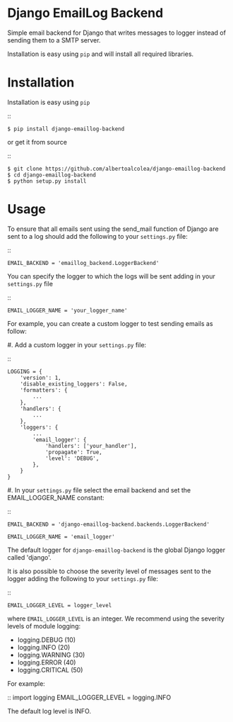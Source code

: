 Django EmailLog Backend
=======================

Simple email backend for Django that writes messages to logger instead of sending them to a SMTP server.

Installation is easy using ``pip`` and will install all required libraries.


Installation
============

Installation is easy using ``pip``

::

    $ pip install django-emaillog-backend

or get it from source

::

    $ git clone https://github.com/albertoalcolea/django-emaillog-backend
    $ cd django-emaillog-backend
    $ python setup.py install


Usage
=====

To ensure that all emails sent using the send_mail function of Django are sent to a log should add the following to your ``settings.py`` file:

::

    EMAIL_BACKEND = 'emaillog_backend.LoggerBackend'


You can specify the logger to which the logs will be sent adding in your ``settings.py`` file

::

    EMAIL_LOGGER_NAME = 'your_logger_name'

For example, you can create a custom logger to test sending emails as follow:

#. Add a custom logger in your ``settings.py`` file:

::

    LOGGING = {
        'version': 1,
        'disable_existing_loggers': False,
        'formatters': {
            ...
        },
        'handlers': {
            ...
        },
        'loggers': {
            ...
            'email_logger': {
                'handlers': ['your_handler'],
                'propagate': True,
                'level': 'DEBUG',
            },
        }
    }

#. In your ``settings.py`` file select the email backend and set the EMAIL_LOGGER_NAME constant:

::

    EMAIL_BACKEND = 'django-emaillog-backend.backends.LoggerBackend'

    EMAIL_LOGGER_NAME = 'email_logger'

The default logger for ``django-emaillog-backend`` is the global Django logger called 'django'.

It is also possible to choose the severity level of messages sent to the logger adding the following to your ``settings.py`` file:

::

    EMAIL_LOGGER_LEVEL = logger_level

where ``EMAIL_LOGGER_LEVEL`` is an integer. We recommend using the severity levels of module logging:

- logging.DEBUG (10)
- logging.INFO (20)
- logging.WARNING (30)
- logging.ERROR (40)
- logging.CRITICAL (50)

For example:

::
    import logging
    EMAIL_LOGGER_LEVEL = logging.INFO

The default log level is INFO.